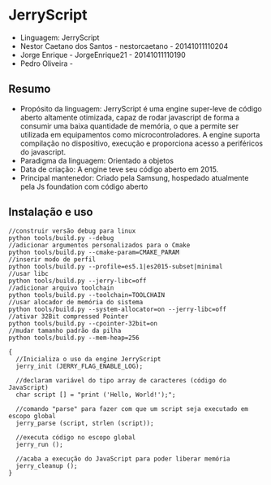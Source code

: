 # JerryScript
- Linguagem: JerryScript
- Nestor Caetano dos Santos - nestorcaetano - 20141011110204 
- Jorge Enrique - JorgeEnrique21  - 20141011110190
- Pedro Oliveira -
## Resumo
- Propósito da linguagem: JerryScript é uma engine super-leve de código aberto altamente otimizada, capaz de rodar javascript de forma a consumir uma baixa quantidade de memória, o que a permite ser utilizada em equipamentos como microcontroladores. A engine suporta compilação no dispositivo, execução e proporciona acesso a periféricos do javascript.
- Paradigma da linguagem: Orientado a objetos
- Data de criação: A engine teve seu código aberto em 2015.
- Principal mantenedor: Criado pela Samsung, hospedado atualmente pela Js foundation com código aberto
## Instalação e uso
~~~~
//construir versão debug para linux
python tools/build.py --debug
//adicionar argumentos personalizados para o Cmake
python tools/build.py --cmake-param=CMAKE_PARAM
//inserir modo de perfil
python tools/build.py --profile=es5.1|es2015-subset|minimal
//usar libc
python tools/build.py --jerry-libc=off
//adicionar arquivo toolchain
python tools/build.py --toolchain=TOOLCHAIN
//usar alocador de memória do sistema
python tools/build.py --system-allocator=on --jerry-libc=off
//ativar 32Bit compressed Pointer
python tools/build.py --cpointer-32bit=on
//mudar tamanho padrão da pilha
python tools/build.py --mem-heap=256
~~~~
~~~~
{
  //Inicializa o uso da engine JerryScript
  jerry_init (JERRY_FLAG_ENABLE_LOG);
  
  //declaram variável do tipo array de caracteres (código do JavaScript)
  char script [] = "print ('Hello, World!');";
  
  //comando "parse" para fazer com que um script seja executado em escopo global
  jerry_parse (script, strlen (script));
  
  //executa código no escopo global
  jerry_run ();

  //acaba a execução do JavaScript para poder liberar memória
  jerry_cleanup ();
}
~~~~


